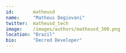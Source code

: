 ```yaml
---
id:       matheusd 
name:     "Matheus Degiovani"
twitter:  matheusd_tech 
image:    /images/authors/matheusd_300.png
location: "Brazil"
bio:      "Decred Developer"
---
```

